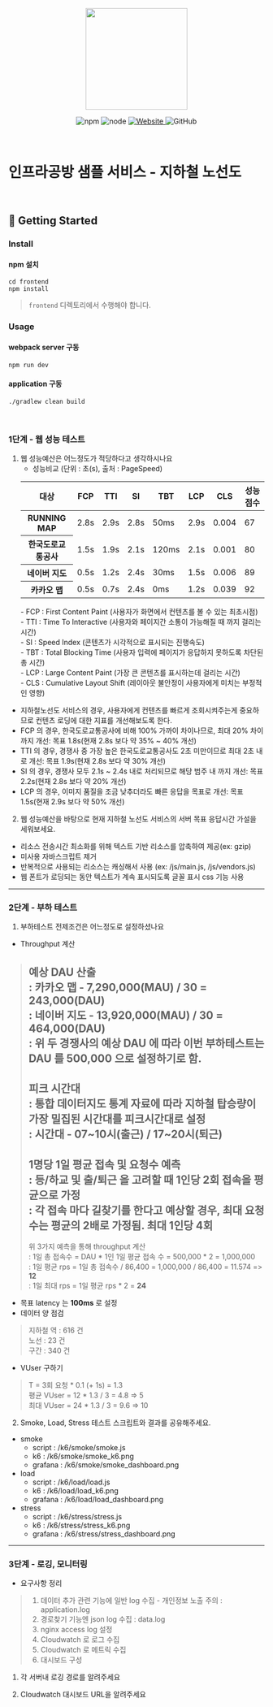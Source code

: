 <p align="center">
    <img width="200px;" src="https://raw.githubusercontent.com/woowacourse/atdd-subway-admin-frontend/master/images/main_logo.png"/>
</p>
<p align="center">
  <img alt="npm" src="https://img.shields.io/badge/npm-%3E%3D%205.5.0-blue">
  <img alt="node" src="https://img.shields.io/badge/node-%3E%3D%209.3.0-blue">
  <a href="https://edu.nextstep.camp/c/R89PYi5H" alt="nextstep atdd">
    <img alt="Website" src="https://img.shields.io/website?url=https%3A%2F%2Fedu.nextstep.camp%2Fc%2FR89PYi5H">
  </a>
  <img alt="GitHub" src="https://img.shields.io/github/license/next-step/atdd-subway-service">
</p>

<br>

# 인프라공방 샘플 서비스 - 지하철 노선도

<br>

## 🚀 Getting Started

### Install
#### npm 설치
```
cd frontend
npm install
```
> `frontend` 디렉토리에서 수행해야 합니다.

### Usage
#### webpack server 구동
```
npm run dev
```
#### application 구동
```
./gradlew clean build
```
<br>


### 1단계 - 웹 성능 테스트
1. 웹 성능예산은 어느정도가 적당하다고 생각하시나요
   - 성능비교 (단위 : 초(s), 출처 : PageSpeed)
    <table>
        <thead>
            <tr>
                <th>대상</th>
                <th>FCP</th>
                <th>TTI</th>
                <th>SI</th>
                <th>TBT</th>
                <th>LCP</th>
                <th>CLS</th>
                <th>성능점수</th>
            </tr>
        </thead>
        <tbody>
            <tr>
                <th>RUNNING MAP</th>
                <td>2.8s</td>
                <td>2.9s</td>
                <td>2.8s</td>
                <td>50ms</td>
                <td>2.9s</td>
                <td>0.004</td>
                <td>67</td>
            </tr>
            <tr>
                <th>한국도로교통공사</th>
                <td>1.5s</td>
                <td>1.9s</td>
                <td>2.1s</td>
                <td>120ms</td>
                <td>2.1s</td>
                <td>0.001</td>
                <td>80</td>
            </tr>
            <tr>
                <th>네이버 지도</th>
                <td>0.5s</td>
                <td>1.2s</td>
                <td>2.4s</td>
                <td>30ms</td>             
                <td>1.5s</td>
                <td>0.006</td>
                <td>89</td>
            </tr>
            <tr>
                <th>카카오 맵</th>
                <td>0.5s</td>
                <td>0.7s</td>
                <td>2.4s</td>
                <td>0ms</td>
                <td>1.2s</td>
                <td>0.039</td>
                <td>92</td>
            </tr>
        </tbody>
    </table>
   - FCP : First Content Paint (사용자가 화면에서 컨텐츠를 볼 수 있는 최초시점)<br>
   - TTI : Time To Interactive (사용자와 페이지간 소통이 가능해질 때 까지 걸리는 시간)<br>
   - SI  : Speed Index (콘텐츠가 시각적으로 표시되는 진행속도)<br>
   - TBT : Total Blocking Time (사용자 입력에 페이지가 응답하지 못하도록 차단된 총 시간)<br>
   - LCP : Large Content Paint (가장 큰 콘텐츠를 표시하는데 걸리는 시간)<br>
   - CLS : Cumulative Layout Shift (레이아웃 불안정이 사용자에게 미치는 부정적인 영향)

- 지하철노선도 서비스의 경우, 사용자에게 컨텐츠를 빠르게 조회시켜주는게 중요하므로 컨텐츠 로딩에 대한 지표를 개선해보도록 한다.
- FCP 의 경우, 한국도로교통공사에 비해 100% 가까이 차이나므로, 최대 20% 차이까지 개선: 목표 1.8s(현재 2.8s 보다 약 35% ~ 40% 개선)
- TTI 의 경우, 경쟁사 중 가장 높은 한국도로교통공사도 2초 미만이므로 최대 2초 내로 개선: 목표 1.9s(현재 2.8s 보다 약 30% 개선)
- SI 의 경우, 경쟁사 모두 2.1s ~ 2.4s 내로 처리되므로 해당 범주 내 까지 개선: 목표 2.2s(현재 2.8s 보다 약 20% 개선)
- LCP 의 경우, 이미지 품질을 조금 낮추더라도 빠른 응답을 목표로 개선: 목표 1.5s(현재 2.9s 보다 약 50% 개선)

2. 웹 성능예산을 바탕으로 현재 지하철 노선도 서비스의 서버 목표 응답시간 가설을 세워보세요.
- 리소스 전송시간 최소화를 위해 텍스트 기반 리소스를 압축하여 제공(ex: gzip)
- 미사용 자바스크립트 제거
- 반복적으로 사용되는 리소스는 캐싱해서 사용 (ex: /js/main.js, /js/vendors.js)
- 웹 폰트가 로딩되는 동안 텍스트가 계속 표시되도록 글꼴 표시 css 기능 사용


---

### 2단계 - 부하 테스트 
1. 부하테스트 전제조건은 어느정도로 설정하셨나요 
* Throughput 계산
> 예상 DAU 산출<br>
  : 카카오 맵 - 7,290,000(MAU) / 30 = 243,000(DAU) <br>
  : 네이버 지도 - 13,920,000(MAU) / 30 = 464,000(DAU) <br>
  : 위 두 경쟁사의 예상 DAU 에 따라 이번 부하테스트는 DAU 를 **500,000** 으로 설정하기로 함.<br>
> ---
> 피크 시간대  <br>
  : 통합 데이터지도 통계 자료에 따라 지하철 탑승량이 가장 밀집된 시간대를 피크시간대로 설정 <br>
  : 시간대 - **07~10시(출근)** / **17~20시(퇴근)** <br>
> ---
> 1명당 1일 평균 접속 및 요청수 예측 <br>
  : 등/하교 및 출/퇴근 을 고려할 때 **1인당 2회** 접속을 평균으로 가정<br>
  : 각 접속 마다 길찾기를 한다고 예상할 경우, 최대 요청수는 평균의 2배로 가정됨. **최대 1인당 4회**<br>
> ---
> 위 3가지 예측을 통해 throughput 계산 <br>
  : 1일 총 접속수 = DAU * 1인 1일 평균 접속 수 = 500,000 * 2 = 1,000,000 <br>
  : 1일 평균 rps = 1일 총 접속수 / 86,400 = 1,000,000 / 86,400 = 11.574 => **12** <br>
  : 1일 최대 rps = 1일 평균 rps * 2 = **24**<br>
* 목표 latency 는 **100ms** 로 설정
* 데이터 양 점검
> 지하철 역 : 616 건 <br>
> 노선 : 23 건 <br>
> 구간 : 340 건 <br>
* VUser 구하기
> T = 3회 요청 * 0.1 (+ 1s) = 1.3 <br>
> 평균 VUser = 12 * 1.3 / 3 = 4.8 => 5 <br>
> 최대 VUser = 24 * 1.3 / 3 = 9.6 => 10
2. Smoke, Load, Stress 테스트 스크립트와 결과를 공유해주세요.
* smoke
  - script : /k6/smoke/smoke.js
  - k6 : /k6/smoke/smoke_k6.png
  - grafana : /k6/smoke/smoke_dashboard.png
* load
   - script : /k6/load/load.js
   - k6 : /k6/load/load_k6.png
   - grafana : /k6/load/load_dashboard.png
* stress
   - script : /k6/stress/stress.js
   - k6 : /k6/stress/stress_k6.png
   - grafana : /k6/stress/stress_dashboard.png

---

### 3단계 - 로깅, 모니터링
* 요구사항 정리
> 1. 데이터 추가 관련 기능에 일반 log 수집 - 개인정보 노출 주의 : application.log
> 2. 경로찾기 기능엔 json log 수집 : data.log
> 3. nginx access log 설정
> 4. Cloudwatch 로 로그 수집
> 5. Cloudwatch 로 메트릭 수집
> 6. 대시보드 구성

1. 각 서버내 로깅 경로를 알려주세요

2. Cloudwatch 대시보드 URL을 알려주세요
